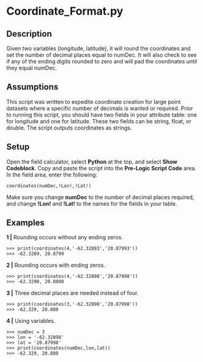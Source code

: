 # Coordinate_Format.py

## Description

Given two variables (longitude, latitude), it will round the coordinates and set the number of decimal places equal to numDec. It will also check to see if any of the ending digits rounded to zero and will pad the coordinates until they equal numDec.

## Assumptions

This script was written to expedite coordinate creation for large point datasets where a specific number of decimals is wanted or required. Prior to running this script, you should have two fields in your attribute table: one for longitude and one for latitude. These two fields can be string, float, or double. The script outputs coordinates as strings.

## Setup

Open the field calculator, select **Python** at the top, and select **Show Codeblock**. Copy and paste the script into the **Pre-Logic Script Code** area. In the field area, enter the following:

```
coordinates(numDec,!Lon!,!Lat!)
```

Make sure you change **numDec** to the number of decimal places required, and change **!Lon!** and **!Lat!** to the names for the fields in your table.

## Examples

**1 |** Rounding occurs without any ending zeros.

```
>>> print(coordinates(4,'-62.32893','20.87993'))
>>> -62.3289, 20.8799
```

**2 |** Rounding occurs with ending zeros.

```
>>> print(coordinates(4,'-62.32898','20.87998'))
>>> -62.3290, 20.8800
```

**3 |** Three decimal places are needed instead of four.

```
>>> print(coordinates(3,'-62.32898','20.87998'))
>>> -62.329, 20.880
```

**4 |** Using variables.

```
>>> numDec = 3
>>> lon = '-62.32898'
>>> lat = '20.87998'
>>> print(coordinates(numDec,lon,lat))
>>> -62.329, 20.880
```
